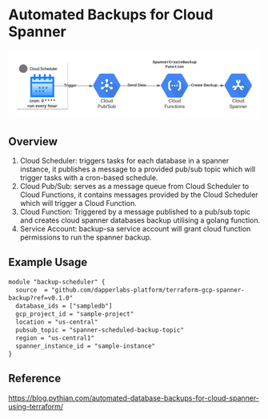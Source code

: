 <h1>Automated Backups for Cloud Spanner</h1>
<img alt="auto-scale" src="resources/spanner-backup-architecture.jpeg">

## Overview

1. Cloud Scheduler: triggers tasks for each database in a spanner instance, it publishes a message to a provided pub/sub topic which will trigger tasks with a cron-based schedule. 
2. Cloud Pub/Sub: serves as a message queue from Cloud Scheduler to Cloud Functions, it contains messages provided by the Cloud Scheduler which will trigger a Cloud Function.
3. Cloud Function: Triggered by a message published to a pub/sub topic and creates cloud spanner databases backup utilising a golang function.
4. Service Account: backup-sa service account will grant cloud function permissions to run the spanner backup.

## Example Usage
```
module "backup-scheduler" {
  source  = "github.com/dapperlabs-platform/terraform-gcp-spanner-backup?ref=v0.1.0"
  database_ids = ["sampledb"]
  gcp_project_id = "sample-project"
  location = "us-central"
  pubsub_topic = "spanner-scheduled-backup-topic"
  region = "us-central1"
  spanner_instance_id = "sample-instance"
}
```

## Reference
https://blog.pythian.com/automated-database-backups-for-cloud-spanner-using-terraform/